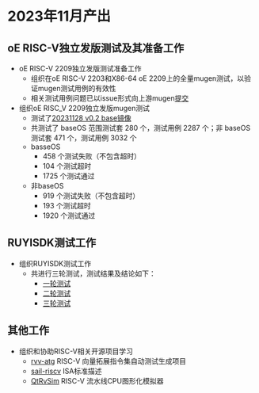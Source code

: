# 2023年11月产出
## oE RISC-V独立发版测试及其准备工作
- oE RISC-V 2209独立发版测试准备工作
  - 组织在oE RISC-V 2203和X86-64 oE 2209上的全量mugen测试，以验证mugen测试用例的有效性
  - 相关测试用例问题已以issue形式向上游mugen[提交](https://gitee.com/openeuler/mugen/issues)
- 组织oE RISC_V 2209独立发版mugen测试
  - 测试了[20231128 v0.2 base镜像](https://mirror.iscas.ac.cn/openeuler-sig-riscv/openEuler-RISC-V/testing/20231128/v0.2/QEMU/openEuler-23.09-V1-base-qemu-devel.qcow2.zst)
  - 共测试了 baseOS 范围测试套 280 个，测试用例 2287 个；非 baseOS 测试套 471 个，测试用例 3032 个
  - basseOS
    - 458 个测试失败（不包含超时）
    - 104 个测试超时
    - 1725 个测试通过
  - 非baseOS
    - 919 个测试失败（不包含超时）
    - 193 个测试超时
    - 1920 个测试通过
  
## RUYISDK测试工作
- 组织RUYISDK测试工作
  - 共进行三轮测试，测试结果及结论如下：
      - [一轮测试](https://gitee.com/yunxiangluo/ruyi-sdk-v0.2-test/blob/master/pre_round1/RUYI%20%E5%8C%85%E7%AE%A1%E7%90%86%2020231030%20%E7%89%88%E6%9C%AC%E6%B5%8B%E8%AF%95%E7%BB%93%E6%9E%9C.md)
      - [二轮测试](https://gitee.com/yunxiangluo/ruyi-sdk-v0.2-test/blob/master/pre_round2/RUYI%20%E5%8C%85%E7%AE%A1%E7%90%86%2020231107%20%E7%89%88%E6%9C%AC%E6%B5%8B%E8%AF%95%E7%BB%93%E6%9E%9C.md)
      - [三轮测试](https://gitee.com/yunxiangluo/ruyi-sdk-v0.2-test/blob/master/pre_round3/RUYI%20%E5%8C%85%E7%AE%A1%E7%90%86%2020231126%20%E7%89%88%E6%9C%AC%E6%B5%8B%E8%AF%95%E7%BB%93%E6%9E%9C.md)
## 其他工作
- 组织和协助RISC-V相关开源项目学习
  - [rvv-atg](https://github.com/hushenwei2000/rvv-atg) RISC-V 向量拓展指令集自动测试生成项目
  - [sail-riscv](https://github.com/riscv/sail-riscv/) ISA标准描述
  - [QtRvSim](https://github.com/cvut/qtrvsim) RISC-V 流水线CPU图形化模拟器
